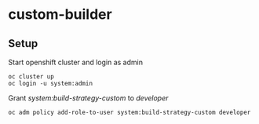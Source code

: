 # custom-builder

## Setup
Start openshift cluster and login as admin
```
oc cluster up
oc login -u system:admin
```

Grant *system:build-strategy-custom* to *developer*
```
oc adm policy add-role-to-user system:build-strategy-custom developer
```

